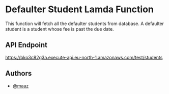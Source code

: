 
# Defaulter Student Lamda Function

This function will fetch all the defaulter students from database.
A defaulter student is a student whose fee is past the due date.

## API Endpoint
https://bko3c82g3a.execute-api.eu-north-1.amazonaws.com/test/students



## Authors

- [@maaz](https://github.com/maaz64)




